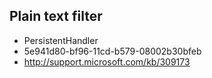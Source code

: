 
Plain text filter
-------------------
- PersistentHandler
- 5e941d80-bf96-11cd-b579-08002b30bfeb
- http://support.microsoft.com/kb/309173

